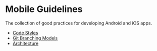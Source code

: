 # Mobile Guidelines
The collection of good practices for developing Android and iOS apps. 
* [Code Styles]()
* [Git Branching Models](https://github.com/mcrafts/mobile-guidelines/blob/master/git-model.md)
* [Architecture]()
